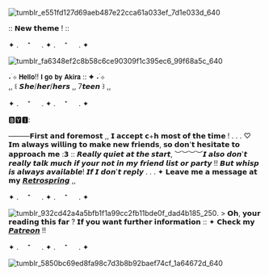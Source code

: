 ![tumblr_e551fd127d69aeb487e22cca61a033ef_7d1e033d_640](https://github.com/OceansBlessing/OceansBlessing/assets/173688831/fd82116c-109e-4871-b868-6413dab7ab34)

  ::      𝗡𝗲𝘄 𝘁𝗵𝗲𝗺𝗲 !    ::

✦ . 　⁺ 　 . ✦ . 　⁺ 　 . ✦

![tumblr_fa6348ef2c8b58c6ce90309f1c395ec6_99f68a5c_640](https://github.com/OceansBlessing/OceansBlessing/assets/173688831/bf2152cd-2b9c-4b8c-b612-883acd46d0ce)

˖ ࣪⊹ 𝗛𝗲𝗹𝗹𝗼!! 𝗜 𝗴𝗼 𝗯𝘆 𝗔𝗸𝗶𝗿𝗮 :: ✦ ˖ ࣪⊹  
   ,, ꒰ 𝙎𝙝𝙚/𝙝𝙚𝙧/𝙝𝙚𝙧𝙨 ,, 7𝙩𝙚𝙚𝙣 ꒱ ,,

✦ . 　⁺ 　 . ✦ . 　⁺ 　 . ✦

🅱🆈🅸:

———𝗙𝗶𝗿𝘀𝘁 𝗮𝗻𝗱 𝗳𝗼𝗿𝗲𝗺𝗼𝘀𝘁 ,, 𝗜 𝗮𝗰𝗰𝗲𝗽𝘁 𝗰+𝗵 𝗺𝗼𝘀𝘁 𝗼𝗳 𝘁𝗵𝗲 𝘁𝗶𝗺𝗲 ! . . . ♡ 𝗜𝗺 𝗮𝗹𝘄𝗮𝘆𝘀 𝘄𝗶𝗹𝗹𝗶𝗻𝗴 𝘁𝗼 𝗺𝗮𝗸𝗲 𝗻𝗲𝘄 𝗳𝗿𝗶𝗲𝗻𝗱𝘀, 𝘀𝗼 𝗱𝗼𝗻'𝘁 𝗵𝗲𝘀𝗶𝘁𝗮𝘁𝗲 𝘁𝗼 𝗮𝗽𝗽𝗿𝗼𝗮𝗰𝗵 𝗺𝗲 :𝟯 :: 𝙍𝙚𝙖𝙡𝙡𝙮 𝙦𝙪𝙞𝙚𝙩 𝙖𝙩 𝙩𝙝𝙚 𝙨𝙩𝙖𝙧𝙩, ︶︶︶︶𝙄 𝙖𝙡𝙨𝙤 𝙙𝙤𝙣'𝙩 𝙧𝙚𝙖𝙡𝙡𝙮 𝙩𝙖𝙡𝙠 𝙢𝙪𝙘𝙝 𝙞𝙛 𝙮𝙤𝙪𝙧 𝙣𝙤𝙩 𝙞𝙣 𝙢𝙮 𝙛𝙧𝙞𝙚𝙣𝙙 𝙡𝙞𝙨𝙩 𝙤𝙧 𝙥𝙖𝙧𝙩𝙮 !! 𝘽𝙪𝙩 𝙬𝙝𝙞𝙨𝙥 𝙞𝙨 𝙖𝙡𝙬𝙖𝙮𝙨 𝙖𝙫𝙖𝙞𝙡𝙖𝙗𝙡𝙚! 𝙄𝙛 𝙄 𝙙𝙤𝙣'𝙩 𝙧𝙚𝙥𝙡𝙮 . . . ✦  𝗟𝗲𝗮𝘃𝗲 𝗺𝗲 𝗮 𝗺𝗲𝘀𝘀𝗮𝗴𝗲 𝗮𝘁 𝗺𝘆 [𝙍𝙚𝙩𝙧𝙤𝙨𝙥𝙧𝙞𝙣𝙜](https://retrospring.net/@wintresr) ,, 

✦ . 　⁺ 　 . ✦ . 　⁺ 　 . ✦


![tumblr_932cd42a4a5bfb1f1a99cc2fb11bde0f_dad4b185_250](https://github.com/OceansBlessing/OceansBlessing/assets/173688831/b2f1d635-aea9-4ac2-be21-92bc8fc08fe0).   > 𝗢𝗵, 𝘆𝗼𝘂𝗿 𝗿𝗲𝗮𝗱𝗶𝗻𝗴 𝘁𝗵𝗶𝘀 𝗳𝗮𝗿 ? 𝗜𝗳 𝘆𝗼𝘂 𝘄𝗮𝗻𝘁 𝗳𝘂𝗿𝘁𝗵𝗲𝗿 𝗶𝗻𝗳𝗼𝗿𝗺𝗮𝘁𝗶𝗼𝗻 :: ✦ 𝗖𝗵𝗲𝗰𝗸 𝗺𝘆 [𝙋𝙖𝙩𝙧𝙚𝙤𝙣](https://www.patreon.com/LacedRibbon?fan_landing=true&view_as=public) !!

✦ . 　⁺ 　 . ✦ . 　⁺ 　 . ✦

![tumblr_5850bc69ed8fa98c7d3b8b92baef74cf_1a64672d_640](https://github.com/OceansBlessing/OceansBlessing/assets/173688831/a7ef4aff-19af-4597-9085-051079e1ae19)




